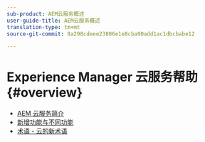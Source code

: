 ```yaml
---
sub-product: AEM云服务概述
user-guide-title: AEM云服务概述
translation-type: tm+mt
source-git-commit: 8a298cdeee23806e1e8cba90add1ac1dbcbabe12

---
```



# Experience Manager 云服务帮助 {#overview}

+ [AEM 云服务简介](introduction.md)
+ [新增功能与不同功能](what-is-new-and-different.md)
+ [术语 - 云的新术语](terminology.md)
